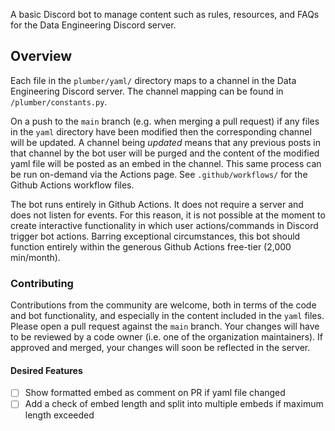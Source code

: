 A basic Discord bot to manage content such as rules, resources, and FAQs for the Data Engineering Discord server.

## Overview
Each file in the `plumber/yaml/` directory maps to a channel in the Data Engineering Discord server. The channel mapping can be found in `/plumber/constants.py`. 

On a push to the `main` branch (e.g. when merging  a pull request) if any files in the `yaml` directory have been modified then the corresponding channel will be updated. A channel being *updated* means that any previous posts in that channel by the bot user will be purged and the content of the modified yaml file will be posted as an embed in the channel. This same process can be run on-demand via the Actions page. See `.github/workflows/` for the Github Actions workflow files.

The bot runs entirely in Github Actions. It does not require a server and does not listen for events. For this reason, it is not possible at the moment to create interactive functionality in which user actions/commands in Discord trigger bot actions. Barring exceptional circumstances, this bot should function entirely within the generous Github Actions free-tier (2,000 min/month).

### Contributing
Contributions from the community are welcome, both in terms of the code and bot functionality, and especially in the content included in the `yaml` files. Please open a pull request against the `main` branch. Your changes will have to be reviewed by a code owner (i.e. one of the organization maintainers). If approved and merged, your changes will soon be reflected in the server.

#### Desired Features
- [ ] Show formatted embed as comment on PR if yaml file changed
- [ ] Add a check of embed length and split into multiple embeds if maximum length exceeded